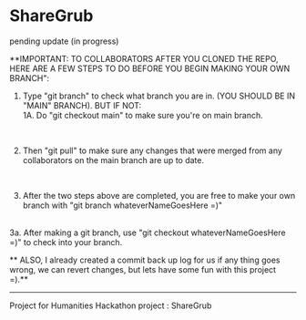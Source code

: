 # ShareGrub
pending update (in progress)

**IMPORTANT: TO  COLLABORATORS AFTER YOU CLONED THE REPO, HERE ARE A FEW STEPS TO DO BEFORE YOU BEGIN MAKING YOUR OWN BRANCH":

1. Type "git branch" to check what branch you are in. (YOU SHOULD BE IN  "MAIN" BRANCH). BUT IF NOT:
    <br>
    1A. Do "git checkout main" to make sure you're on main branch.
    
<br>
    
    
2. Then "git pull" to make sure any changes that were merged from any collaborators on the main branch are up to date.


<br>


3. After the two steps above are completed, you are free to make your own branch with "git branch whateverNameGoesHere =)"
<br>
  3a. After making a git branch, use "git checkout whateverNameGoesHere =)" to check into your branch.
  


** ALSO, I already created a commit back up log for us if any thing goes wrong, we can revert changes, but lets have some fun with this project =).**
________________________________________________________________________________________________________________________________
Project for Humanities Hackathon project : ShareGrub

